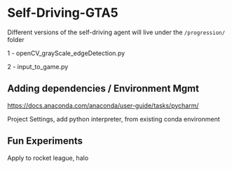 # Self-Driving-GTA5

Different versions of the self-driving agent will live under the 
`/progression/` folder 

1 - openCV_grayScale_edgeDetection.py 

2 - input_to_game.py


## Adding dependencies / Environment Mgmt
https://docs.anaconda.com/anaconda/user-guide/tasks/pycharm/

Project Settings, add python interpreter, from existing conda environment



## Fun Experiments

Apply to rocket league, halo
